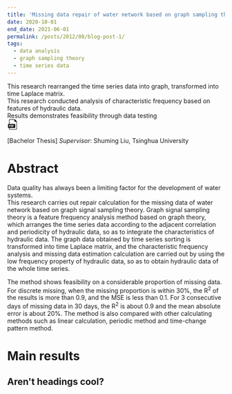 ```yaml
---
title: 'Missing data repair of water network based on graph sampling theory'
date: 2020-10-01
end_date: 2021-06-01
permalink: /posts/2012/08/blog-post-1/
tags:
  - data analysis
  - graph sampling theory
  - time series data
---
```


This research rearranged the time series data into graph, transformed into time Laplace matrix.<br>
This research conducted analysis of characteristic frequency based on features of hydraulic data.<br>
Results demonstrates feasibility through data testing<br>
<a href="https://raw.githubusercontent.com/shainji/shainji.github.io/papers/Undergraduate_Thesis.pdf" target="_blank" rel="noopener noreferrer">
  <img src="/images/pdf-icon.png" alt="PDF图标">
</a>

\[Bachelor Thesis\]
_Supervisor_: Shuming Liu, Tsinghua University

Abstract
======
Data quality has always been a limiting factor for the development of water systems. <br>
This research carries out repair calculation for the missing data of water network based on graph signal sampling theory.
Graph signal sampling theory is a feature frequency analysis method based on graph theory, which arranges the time series data according to the adjacent correlation and periodicity of hydraulic data, so as to integrate the characteristics of hydraulic data. The graph data obtained by time series sorting is transformed into time Laplace matrix, and the characteristic frequency analysis and missing data estimation calculation are carried out by using the low frequency property of hydraulic data, so as to obtain hydraulic data of the whole time series.

The method shows feasibility on a considerable proportion of missing data. For discrete missing, when the missing proportion is within 30%, the R<sup>2</sup> of the results is more than 0.9, and the MSE is less than 0.1. For 3 consecutive days of missing data in 30 days, the R<sup>2</sup> is about 0.9 and the mean absolute error is about 20%. The method is also compared with other calculating methods such as linear calculation, periodic method and time-change pattern method.

Main results
======


Aren't headings cool?
------
